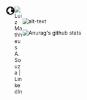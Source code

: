 [<img align="left" alt="insight-creator.com" width="22px" src="https://raw.githubusercontent.com/iconic/open-iconic/master/svg/globe.svg" />][website]
[<img align="left" alt="Luiz Mathheus A. Souza | LinkedIn" width="22px" src="https://cdn.jsdelivr.net/npm/simple-icons@v3/icons/linkedin.svg" />][linkedin]

<br>

![alt-text](https://github.com/Insight-Creator/Insight-Creator/blob/master/Particle.png)


![Anurag's github stats](https://github-readme-stats.vercel.app/api?username=Insight-Creator&show_icons=true&theme=tokyonight&count_private=true)

<br>
<br>

[website]: https://insight-creator.github.io/dev-profile/
[linkedin]: https://www.linkedin.com/in/luiz-affonsosouza/
